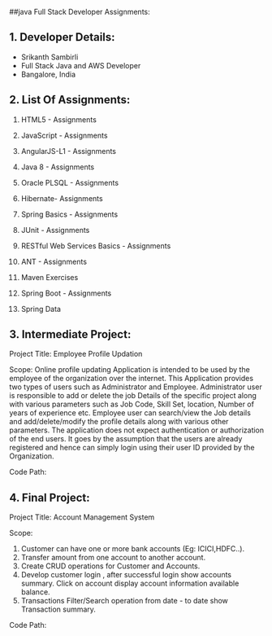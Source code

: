 ##java  Full Stack Developer Assignments:

## 1. Developer Details:

- Srikanth Sambirli
- Full Stack Java and AWS Developer
- Bangalore, India


## 2. List Of Assignments:

1. HTML5 - Assignments

2. JavaScript - Assignments

3. AngularJS-L1 - Assignments

4. Java 8 - Assignments

5. Oracle PLSQL - Assignments

6. Hibernate- Assignments

7. Spring Basics - Assignments

8. JUnit - Assignments

9. RESTful Web Services Basics - Assignments

10. ANT - Assignments

11. Maven Exercises

12. Spring Boot - Assignments

13. Spring Data


## 3. Intermediate Project:

Project Title: Employee Profile Updation

Scope:
Online profile updating Application is intended to be used by the employee of the organization over the internet. This Application provides two types of users such as Administrator and Employee. Administrator user  is responsible to add or delete the  job Details of the specific project  along with various parameters such as Job Code, Skill Set, location, Number of years of experience etc. Employee user can search/view the Job details and add/delete/modify the profile details along with various other parameters.
The application does not expect authentication or authorization of the end users. It goes by the assumption that the users are already registered and hence can simply login using their user ID provided by the Organization.

Code Path: 

## 4. Final Project:

Project Title: Account Management System

Scope:
1. Customer can have one or more bank accounts (Eg: ICICI,HDFC..).
2. Transfer amount from one account to another account.
3. Create CRUD operations for Customer and Accounts.
4. Develop customer login , after successful login show accounts summary. Click on account display account information available balance.
5. Transactions Filter/Search operation from date - to date show Transaction summary.

Code Path: 
